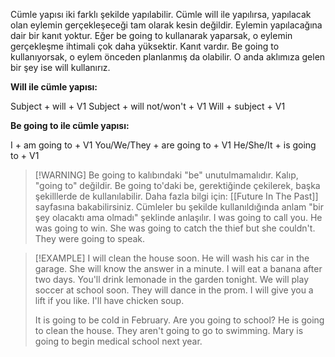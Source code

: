 Cümle yapısı iki farklı şekilde yapılabilir. Cümle will ile yapılırsa, yapılacak olan eylemin gerçekleşeceği tam olarak kesin değildir. Eylemin yapılacağına dair bir kanıt yoktur. Eğer be going to kullanarak yaparsak, o eylemin gerçekleşme ihtimali çok daha yüksektir. Kanıt vardır. Be going to kullanıyorsak, o eylem önceden planlanmış da olabilir. O anda aklımıza gelen bir şey ise will kullanırız. 

**Will ile cümle yapısı:**

Subject + will + V1
Subject + will not/won't + V1
Will + subject + V1

**Be going to ile cümle yapısı:**

I + am going to + V1
You/We/They + are going to + V1
He/She/It + is going to + V1

> [!WARNING] Be going to kalıbındaki "be" unutulmamalıdır. Kalıp, "going to" değildir. Be going to'daki be, gerektiğinde çekilerek, başka şekilllerde de kullanılabilir. Daha fazla bilgi için:  [[Future In The Past]] sayfasına bakabilirsiniz. Cümleler bu şekilde kullanıldığında anlam "bir şey olacaktı ama olmadı" şeklinde anlaşılır.
> I was going to call you.
> He was going to win.
> She was going to catch the thief but she couldn't.
> They were going to speak.

> [!EXAMPLE] 
> I will clean the house soon.
> He will wash his car in the garage.
> She will know the answer in a minute.
> I will eat a banana after two days.
> You'll drink lemonade in the garden tonight.
> We will play soccer at school soon.
> They will dance in the prom. 
> I will give you a lift if you like.
> I'll have chicken soup.
> 
> It is going to be cold in February. 
> Are you going to school?
> He is going to clean the house.
> They aren't going to go to swimming.
> Mary is going to begin medical school next year.